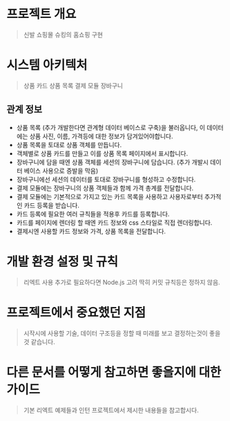 # 프로젝트 개요
> 신발 쇼핑몰 슈킹의 홈쇼핑 구현

# 시스템 아키텍처
> 상품 카드
> 상품 목록
> 결제 모듈
> 장바구니

## 관계 정보
* 상품 목록 (추가 개발한다면 관계형 데이터 베이스로 구축)을 불러옵니다, 이 데이터에는 상품 사진, 이름, 가격등에 대한 정보가 담겨있어야합니다.
* 상품 목록을 토대로 상품 객체를 만듭니다.
* 객체별로 상품 카드를 만들고 이를 상품 목록 페이지에서 표시합니다.
* 장바구니에 담을 때엔 상품 객체를 세션의 장바구니에 담습니다. (추가 개발시 데이터 베이스 사용으로 증발을 막음)
* 장바구니에선 세션의 데이터를 토대로 장바구니를 형성하고 수정합니다.
* 결제 모듈에는 장바구니의 상품 객체들과 함께 가격 총계를 전달합니다.
* 결제 모듈에는 기본적으로 가지고 있는 카드 목록을 사용하고 사용자로부터 추가적인 카드 등록을 받습니다.
* 카드 등록에 필요한 여러 규칙들을 적용후 카드를 등록합니다.
* 카드를 페이지에 렌더링 할 때엔 카드 정보와 css 스타일로 직접 렌더링합니다.
* 결제시엔 사용할 카드 정보와 가격, 상품 목록을 전달합니다.

# 개발 환경 설정 및 규칙
> 리엑트 사용
> 추가로 필요하다면 Node.js 고려
> 딱히 커밋 규칙등은 정하지 않음.

# 프로젝트에서 중요했던 지점
> 시작시에 사용할 기술, 데이터 구조등을 정할 때 미래를 보고 결정하는것이 좋을것 같습니다.

# 다른 문서를 어떻게 참고하면 좋을지에 대한 가이드
> 기본 리엑트 예제들과 인턴 프로젝트에서 제시한 내용들을 참고합시다.
